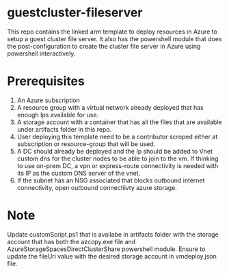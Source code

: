 # guestcluster-fileserver
This repo contains the linked arm template to deploy resources in Azure to setup a guest cluster file server. It also has the powershell module that does the post-configuration to create the cluster file server in Azure using powershell interactively.

# Prerequisites
1. An Azure subscription
2. A resource group with a virtual network already deployed that has enough Ips available for use.
3. A storage account with a container that has all the files that are available under artifacts folder in this repo.
4. User deploying this template need to be a contributor scroped either at subscription or resource-group that will be used.
5. A DC should already be deployed and the Ip should be added to Vnet custom dns for the cluster nodes to be able to join to the vm. If thinking to use on-prem DC, a vpn or express-route connectivity is needed with its IP as the custom DNS server of the vnet.
6. If the subnet has an NSG associated that blocks outbound internet connectivity, open outbound connectiivty azure storage.

# Note
Update customScript.ps1 that is availabe in artifacts folder with the storage account that has both the azcopy.exe file and AzureStorageSpacesDirectClusterShare powershell module. Ensure to update the fileUri value with the desired storage account in vmdeploy.json file. 
